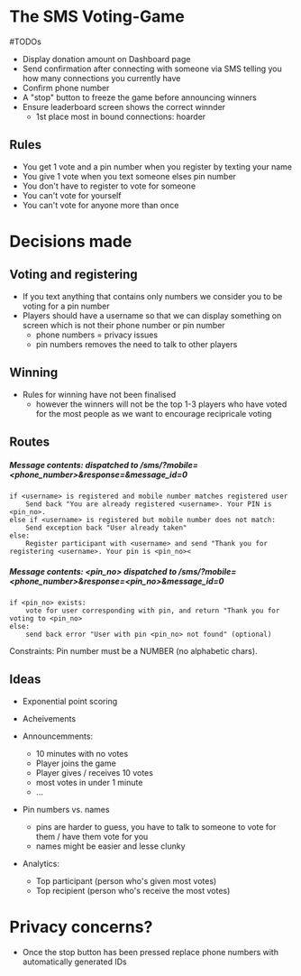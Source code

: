 # The SMS Voting-Game

#TODOs
- Display donation amount on Dashboard page
- Send confirmation after connecting with someone via SMS telling you how many connections you currently have
- Confirm phone number
- A "stop" button to freeze the game before announcing winners
- Ensure leaderboard screen shows the correct winnder
    - 1st place most in bound connections: hoarder

## Rules
- You get 1 vote and a pin number when you register by texting your name
- You give 1 vote when you text someone elses pin number
- You don't have to register to vote for someone
- You can't vote for yourself
- You can't vote for anyone more than once

# Decisions made

## Voting and registering

- If you text anything that contains only numbers we consider you to be voting for a pin number
- Players should have a username so that we can display something on screen which is not their phone number or pin number
    - phone numbers = privacy issues
    - pin numbers removes the need to talk to other players

## Winning
- Rules for winning have not been finalised
    - however the winners will not be the top 1-3 players who have voted for the most people as we want to encourage recipricale voting


## Routes

##### Message contents: <username> dispatched to /sms/?mobile=<phone_number>&response=<username>&message_id=0
    if <username> is registered and mobile number matches registered user
        Send back "You are already registered <username>. Your PIN is <pin_no>.
    else if <username> is registered but mobile number does not match:
        Send exception back "User already taken"
    else:
        Register participant with <username> and send "Thank you for registering <username>. Your pin is <pin_no><

##### Message contents: <pin_no> dispatched to /sms/?mobile=<phone_number>&response=<pin_no>&message_id=0
    if <pin_no> exists:
        vote for user corresponding with pin, and return "Thank you for voting to <pin_no>
    else:
        send back error "User with pin <pin_no> not found" (optional)

Constraints:
Pin number must be a NUMBER (no alphabetic chars).

## Ideas
- Exponential point scoring
- Acheivements
- Announcemments:
    - 10 minutes with no votes
    - Player joins the game
    - Player gives / receives 10 votes
    - most votes in under 1 minute
    - ...
- Pin numbers vs. names
    - pins are harder to guess, you have to talk to someone to vote for them / have them vote for you
    - names might be easier and lesse clunky

- Analytics:
  - Top participant (person who's given most votes)
  - Top recipient (person who's receive the most votes)


# Privacy concerns?
- Once the stop button has been pressed replace phone numbers with automatically generated IDs
